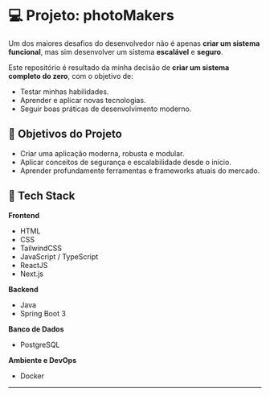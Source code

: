 # 💻 Projeto: photoMakers

Um dos maiores desafios do desenvolvedor não é apenas **criar um sistema funcional**, mas sim desenvolver um sistema **escalável** e **seguro**.

Este repositório é resultado da minha decisão de **criar um sistema completo do zero**, com o objetivo de:
- Testar minhas habilidades.
- Aprender e aplicar novas tecnologias.
- Seguir boas práticas de desenvolvimento moderno.

## 🚀 Objetivos do Projeto
- Criar uma aplicação moderna, robusta e modular.
- Aplicar conceitos de segurança e escalabilidade desde o início.
- Aprender profundamente ferramentas e frameworks atuais do mercado.

## 🧰 Tech Stack

**Frontend**
- HTML
- CSS
- TailwindCSS
- JavaScript / TypeScript
- ReactJS
- Next.js

**Backend**
- Java
- Spring Boot 3

**Banco de Dados**
- PostgreSQL

**Ambiente e DevOps**
- Docker

---
